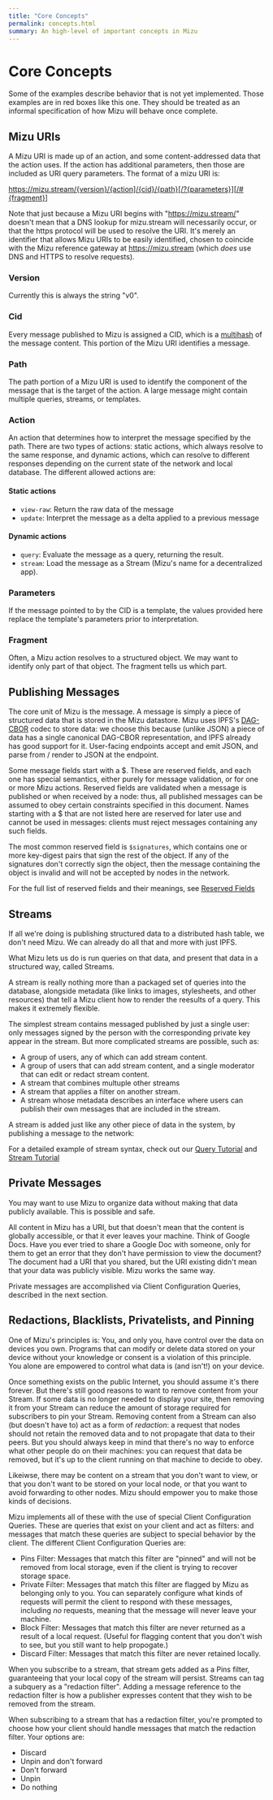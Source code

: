 ```yaml
---
title: "Core Concepts"
permalink: concepts.html
summary: An high-level of important concepts in Mizu
---
```


# Core Concepts

<div class="notyet">

Some of the examples describe behavior that is not yet implemented. Those examples are in red boxes like this one. They should be treated as an informal specification of how Mizu will behave once complete.

</div>


## Mizu URIs

A Mizu URI is made up of an action, and some content-addressed data that the action uses. If the action has additional parameters, then those are included as URI query parameters. The format of a mizu URI is:

https://mizu.stream/{version}/{action]/{cid}/{path}[/?{parameters}][/#{fragment}]

Note that just because a Mizu URI begins with "https://mizu.stream/" doesn't mean that a DNS lookup for mizu.stream will necessarily occur, or that the https protocol will be used to resolve the URI. It's merely an identifier that allows Mizu URIs to be easily identified, chosen to coincide with the Mizu reference gateway at https://mizu.stream (which *does* use DNS and HTTPS to resolve requests).

### Version

Currently this is always the string "v0".

### Cid

Every message published to Mizu is assigned a CID, which is a [multihash](https://multiformats.io/multihash/) of the message content. This portion of the Mizu URI identifies a message.

### Path

The path portion of a Mizu URI is used to identify the component of the message that is the target of the action. A large message might contain multiple queries, streams, or templates. 

### Action

An action that determines how to interpret the message specified by the path. There are two types of actions: static actions, which always resolve to the same response, and dynamic actions, which can resolve to different responses depending on the current state of the network and local database. The different allowed actions are:

#### Static actions
- `view-raw`: Return the raw data of the message
- `update`: Interpret the message as a delta applied to a previous message

#### Dynamic actions
- `query`: Evaluate the message as a query, returning the result.
- `stream`: Load the message as a Stream (Mizu's name for a decentralized app).

### Parameters

If the message pointed to by the CID is a template, the values provided here replace the template's parameters prior to interpretation.

### Fragment

Often, a Mizu action resolves to a structured object. We may want to identify only part of that object. The fragment tells us which part.

## Publishing Messages

The core unit of Mizu is the message. A message is simply a piece of structured data that is stored in the Mizu datastore. Mizu uses IPFS's [DAG-CBOR](https://ipld.io/docs/codecs/known/dag-cbor/) codec to store data: we choose this because (unlike JSON) a piece of data has a single canonical DAG-CBOR representation, and IPFS already has good support for it. User-facing endpoints accept and emit JSON, and parse from / render to JSON at the endpoint.

Some message fields start with a $. These are reserved fields, and each one has special semantics, either purely for message validation, or for one or more Mizu actions. Reserved fields are validated when a message is published or when received by a node: thus, all published messages can be assumed to obey certain constraints specified in this document. Names starting with a $ that are not listed here are reserved for later use and cannot be used in messages: clients must reject messages containing any such fields.

The most common reserved field is `$signatures`, which contains one or more key-digest pairs that sign the rest of the object. If any of the signatures don't correctly sign the object, then the message containing the object is invalid and will not be accepted by nodes in the network.

For the full list of reserved fields and their meanings, see [Reserved Fields](./reserved_fields)

<div class="notyet">

## Streams

If all we're doing is publishing structured data to a distributed hash table, we don't need Mizu. We can already do all that and more with just IPFS.

What Mizu lets us do is run queries on that data, and present that data in a structured way, called Streams.

A stream is really nothing more than a packaged set of queries into the database, alongside metadata (like links to images, stylesheets, and other resources) that tell a Mizu client how to render the reesults of a query. This makes it extremely flexible.

The simplest stream contains messaged published by just a single user: only messages signed by the person with the corresponding private key appear in the stream. But more complicated streams are possible, such as:

- A group of users, any of which can add stream content.
- A group of users that can add stream content, and a single moderator that can edit or redact stream content.
- A stream that combines multuple other streams
- A stream that applies a filter on another stream.
- A stream whose metadata describes an interface where users can publish their own messages that are included in the stream.

A stream is added just like any other piece of data in the system, by publishing a message to the network:

For a detailed example of stream syntax, check out our [Query Tutorial](./tutorial) and [Stream Tutorial](./streams)

## Private Messages

You may want to use Mizu to organize data without making that data publicly available. This is possible and safe.

All content in Mizu has a URI, but that doesn't mean that the content is globally accessible, or that it ever leaves your machine. Think of Google Docs. Have you ever tried to share a Google Doc with someone, only for them to get an error that they don't have permission to view the document? The document had a URI that you shared, but the URI existing didn't mean that your data was publicly visible. Mizu works the same way.

Private messages are accomplished via Client Configuration Queries, described in the next section.

## Redactions, Blacklists, Privatelists, and Pinning

One of Mizu's principles is: You, and only you, have control over the data on devices you own. Programs that can modify or delete data stored on your device without your knowledge or consent is a violation of this principle. You alone are empowered to control what data is (and isn't!) on your device.

Once something exists on the public Internet, you should assume it's there forever. But there's still good reasons to want to remove content from your Stream. If some data is no longer needed to display your site, then removing it from your Stream can reduce the amount of storage required for subscribers to pin your Stream. Removing content from a Stream can also (but doesn't have to) act as a form of *redaction*: a request that nodes should not retain the removed data and to not propagate that data to their peers. But you should always keep in mind that there's no way to enforce what other people do on their machines: you can request that data be removed, but it's up to the client running on that machine to decide to obey.

Likeiwse, there may be content on a stream that you don't want to view, or that you don't want to be stored on your local node, or that you want to avoid forwarding to other nodes. Mizu should empower you to make those kinds of decisions.

Mizu implements all of these with the use of special Client Configuration Queries. These are queries that exist on your client and act as filters: and messages that match these queries are subject to special behavior by the client. The different Client Configuration Queries are:

- Pins Filter: Messages that match this filter are "pinned" and will not be removed from local storage, even if the client is trying to recover storage space.
- Private Filter: Messages that match this filter are flagged by Mizu as belonging only to you. You can separately configure what kinds of requests will permit the client to respond with these messages, including *no* requests, meaning that the message will never leave your machine.
- Block Filter: Messages that match this filter are never returned as a result of a local request. (Useful for flagging content that you don't wish to see, but you still want to help propogate.)
- Discard Filter: Messages that match this filter are never retained locally. 

When you subscribe to a stream, that stream gets added as a Pins filter, guaranteeing that your local copy of the stream will persist. Streams can tag a subquery as a "redaction filter". Adding a message reference to the redaction filter is how a publisher expresses content that they wish to be removed from the stream.

When subscribing to a stream that has a redaction filter, you're prompted to choose how your client should handle messages that match the redaction filter. Your options are:

- Discard
- Unpin and don't forward
- Don't forward
- Unpin
- Do nothing
  
</div>
